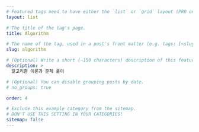 ```yaml
---
# Featured tags need to have either the `list` or `grid` layout (PRO only).
layout: list

# The title of the tag's page.
title: Algorithm

# The name of the tag, used in a post's front matter (e.g. tags: [<slug>]).
slug: algorithm

# (Optional) Write a short (~150 characters) description of this featured tag.
description: >
  알고리즘 이론과 문제 풀이

# (Optional) You can disable grouping posts by date.
# no_groups: true

order: 4

# Exclude this example category from the sitemap.
# DON'T USE THIS SETTING IN YOUR CATEGORIES!
sitemap: false
---
```

